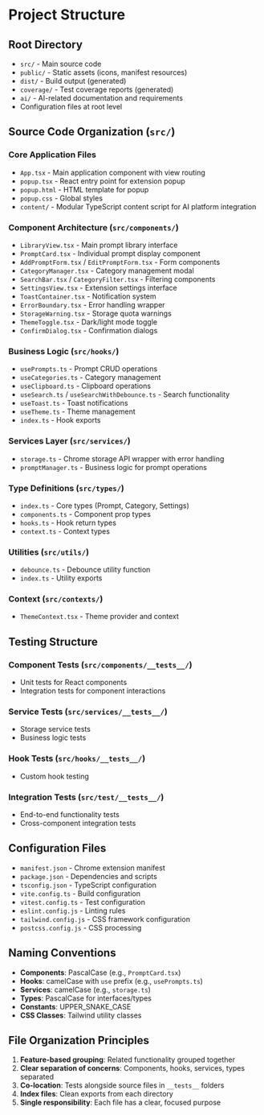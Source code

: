 # Project Structure

## Root Directory

- `src/` - Main source code
- `public/` - Static assets (icons, manifest resources)
- `dist/` - Build output (generated)
- `coverage/` - Test coverage reports (generated)
- `ai/` - AI-related documentation and requirements
- Configuration files at root level

## Source Code Organization (`src/`)

### Core Application Files
- `App.tsx` - Main application component with view routing
- `popup.tsx` - React entry point for extension popup
- `popup.html` - HTML template for popup
- `popup.css` - Global styles
- `content/` - Modular TypeScript content script for AI platform integration

### Component Architecture (`src/components/`)
- `LibraryView.tsx` - Main prompt library interface
- `PromptCard.tsx` - Individual prompt display component
- `AddPromptForm.tsx` / `EditPromptForm.tsx` - Form components
- `CategoryManager.tsx` - Category management modal
- `SearchBar.tsx` / `CategoryFilter.tsx` - Filtering components
- `SettingsView.tsx` - Extension settings interface
- `ToastContainer.tsx` - Notification system
- `ErrorBoundary.tsx` - Error handling wrapper
- `StorageWarning.tsx` - Storage quota warnings
- `ThemeToggle.tsx` - Dark/light mode toggle
- `ConfirmDialog.tsx` - Confirmation dialogs

### Business Logic (`src/hooks/`)
- `usePrompts.ts` - Prompt CRUD operations
- `useCategories.ts` - Category management
- `useClipboard.ts` - Clipboard operations
- `useSearch.ts` / `useSearchWithDebounce.ts` - Search functionality
- `useToast.ts` - Toast notifications
- `useTheme.ts` - Theme management
- `index.ts` - Hook exports

### Services Layer (`src/services/`)
- `storage.ts` - Chrome storage API wrapper with error handling
- `promptManager.ts` - Business logic for prompt operations

### Type Definitions (`src/types/`)
- `index.ts` - Core types (Prompt, Category, Settings)
- `components.ts` - Component prop types
- `hooks.ts` - Hook return types
- `context.ts` - Context types

### Utilities (`src/utils/`)
- `debounce.ts` - Debounce utility function
- `index.ts` - Utility exports

### Context (`src/contexts/`)
- `ThemeContext.tsx` - Theme provider and context

## Testing Structure

### Component Tests (`src/components/__tests__/`)
- Unit tests for React components
- Integration tests for component interactions

### Service Tests (`src/services/__tests__/`)
- Storage service tests
- Business logic tests

### Hook Tests (`src/hooks/__tests__/`)
- Custom hook testing

### Integration Tests (`src/test/__tests__/`)
- End-to-end functionality tests
- Cross-component integration tests

## Configuration Files

- `manifest.json` - Chrome extension manifest
- `package.json` - Dependencies and scripts
- `tsconfig.json` - TypeScript configuration
- `vite.config.ts` - Build configuration
- `vitest.config.ts` - Test configuration
- `eslint.config.js` - Linting rules
- `tailwind.config.js` - CSS framework configuration
- `postcss.config.js` - CSS processing

## Naming Conventions

- **Components**: PascalCase (e.g., `PromptCard.tsx`)
- **Hooks**: camelCase with `use` prefix (e.g., `usePrompts.ts`)
- **Services**: camelCase (e.g., `storage.ts`)
- **Types**: PascalCase for interfaces/types
- **Constants**: UPPER_SNAKE_CASE
- **CSS Classes**: Tailwind utility classes

## File Organization Principles

1. **Feature-based grouping**: Related functionality grouped together
2. **Clear separation of concerns**: Components, hooks, services, types separated
3. **Co-location**: Tests alongside source files in `__tests__` folders
4. **Index files**: Clean exports from each directory
5. **Single responsibility**: Each file has a clear, focused purpose